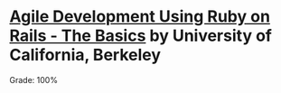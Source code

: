 # [Agile Development Using Ruby on Rails - The Basics](https://www.edx.org/course/agile-development-using-ruby-on-rails-the-basics) by University of California, Berkeley
Grade: 100%
